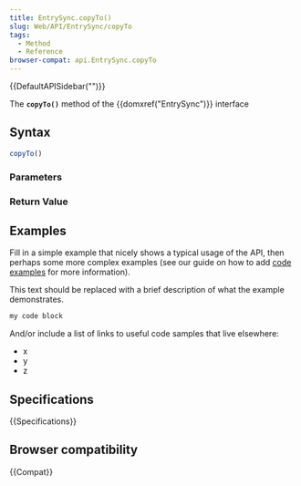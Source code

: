 ```yaml
---
title: EntrySync.copyTo()
slug: Web/API/EntrySync/copyTo
tags:
  - Method
  - Reference
browser-compat: api.EntrySync.copyTo
---
```

{{DefaultAPISidebar("")}}

The **`copyTo()`** method of the {{domxref("EntrySync")}} interface 

## Syntax

```js
copyTo()
```

### Parameters



### Return Value



## Examples

Fill in a simple example that nicely shows a typical usage of the API, then perhaps some more complex examples (see our guide on how to add [code examples](/en-US/docs/MDN/Contribute/Structures/Code_examples) for more information).

This text should be replaced with a brief description of what the example demonstrates.

```js
my code block
```

And/or include a list of links to useful code samples that live elsewhere:

*   x
*   y
*   z

## Specifications

{{Specifications}}

## Browser compatibility

{{Compat}}

